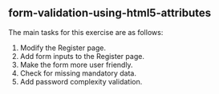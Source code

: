 ## form-validation-using-html5-attributes

The main tasks for this exercise are as follows:

1. Modify the Register page.
2. Add form inputs to the Register page.
3. Make the form more user friendly.
4. Check for missing mandatory data.
5. Add password complexity validation.
